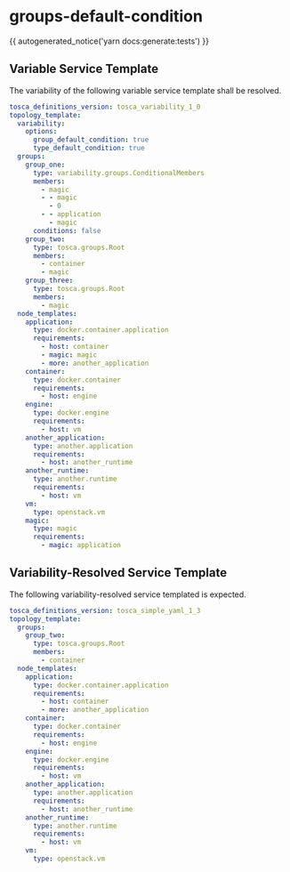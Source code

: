 # groups-default-condition

{{ autogenerated_notice('yarn docs:generate:tests') }}


## Variable Service Template

The variability of the following variable service template shall be resolved.

```yaml linenums="1"
tosca_definitions_version: tosca_variability_1_0
topology_template:
  variability:
    options:
      group_default_condition: true
      type_default_condition: true
  groups:
    group_one:
      type: variability.groups.ConditionalMembers
      members:
        - magic
        - - magic
          - 0
        - - application
          - magic
      conditions: false
    group_two:
      type: tosca.groups.Root
      members:
        - container
        - magic
    group_three:
      type: tosca.groups.Root
      members:
        - magic
  node_templates:
    application:
      type: docker.container.application
      requirements:
        - host: container
        - magic: magic
        - more: another_application
    container:
      type: docker.container
      requirements:
        - host: engine
    engine:
      type: docker.engine
      requirements:
        - host: vm
    another_application:
      type: another.application
      requirements:
        - host: another_runtime
    another_runtime:
      type: another.runtime
      requirements:
        - host: vm
    vm:
      type: openstack.vm
    magic:
      type: magic
      requirements:
        - magic: application
```



## Variability-Resolved Service Template

The following variability-resolved service templated is expected.

```yaml linenums="1"
tosca_definitions_version: tosca_simple_yaml_1_3
topology_template:
  groups:
    group_two:
      type: tosca.groups.Root
      members:
        - container
  node_templates:
    application:
      type: docker.container.application
      requirements:
        - host: container
        - more: another_application
    container:
      type: docker.container
      requirements:
        - host: engine
    engine:
      type: docker.engine
      requirements:
        - host: vm
    another_application:
      type: another.application
      requirements:
        - host: another_runtime
    another_runtime:
      type: another.runtime
      requirements:
        - host: vm
    vm:
      type: openstack.vm
```

